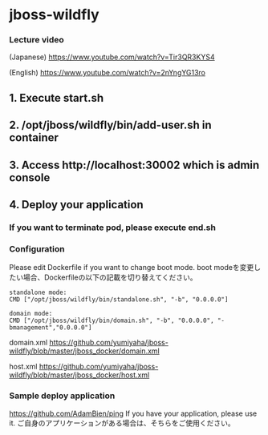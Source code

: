 # jboss-wildfly

### Lecture video
(Japanese) https://www.youtube.com/watch?v=Tir3QR3KYS4

(English)  https://www.youtube.com/watch?v=2nYngYG13ro

## 1. Execute start.sh


## 2. /opt/jboss/wildfly/bin/add-user.sh in container


## 3. Access http://localhost:30002 which is admin console


## 4. Deploy your application


### If you want to terminate pod, please execute end.sh

### Configuration
Please edit Dockerfile if you want to change boot mode.
boot modeを変更したい場合、Dockerfileの以下の記載を切り替えてください。

    standalone mode:
    CMD ["/opt/jboss/wildfly/bin/standalone.sh", "-b", "0.0.0.0"]

    domain mode:
    CMD ["/opt/jboss/wildfly/bin/domain.sh", "-b", "0.0.0.0", "-bmanagement","0.0.0.0"]

domain.xml
https://github.com/yumiyaha/jboss-wildfly/blob/master/jboss_docker/domain.xml

host.xml
https://github.com/yumiyaha/jboss-wildfly/blob/master/jboss_docker/host.xml

### Sample deploy application
https://github.com/AdamBien/ping
If you have your application, please use it.
ご自身のアプリケーションがある場合は、そちらをご使用ください。 


